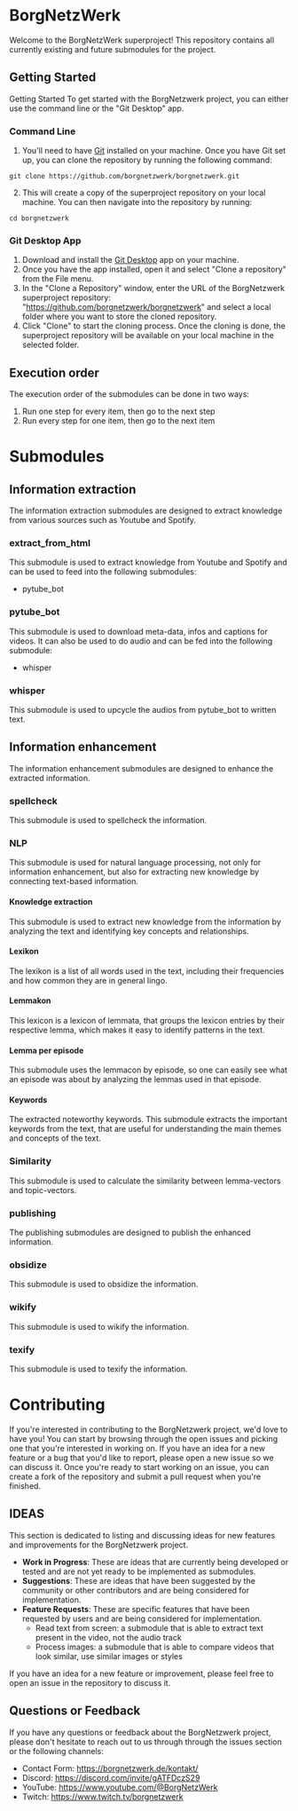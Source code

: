 # BorgNetzWerk
Welcome to the BorgNetzWerk superproject! This repository contains all currently existing and future submodules for the project.

## Getting Started
Getting Started
To get started with the BorgNetzwerk project, you can either use the command line or the "Git Desktop" app.

### Command Line
1. You'll need to have [Git](https://git-scm.com/) installed on your machine. Once you have Git set up, you can clone the repository by running the following command:

```
git clone https://github.com/borgnetzwerk/borgnetzwerk.git
```

2. This will create a copy of the superproject repository on your local machine. You can then navigate into the repository by running:

```
cd borgnetzwerk
```

### Git Desktop App
1. Download and install the [Git Desktop](https://desktop.github.com/) app on your machine.
2. Once you have the app installed, open it and select "Clone a repository" from the File menu.
3. In the "Clone a Repository" window, enter the URL of the BorgNetzwerk superproject repository: "https://github.com/borgnetzwerk/borgnetzwerk" and select a local folder where you want to store the cloned repository.
4. Click "Clone" to start the cloning process. Once the cloning is done, the superproject repository will be available on your local machine in the selected folder.
## Execution order
The execution order of the submodules can be done in two ways:
1. Run one step for every item, then go to the next step
2. Run every step for one item, then go to the next item

# Submodules
## Information extraction
The information extraction submodules are designed to extract knowledge from various sources such as Youtube and Spotify.

### extract_from_html
This submodule is used to extract knowledge from Youtube and Spotify and can be used to feed into the following submodules:
- pytube_bot

### pytube_bot
This submodule is used to download meta-data, infos and captions for videos. It can also be used to do audio and can be fed into the following submodule:
- whisper

### whisper
This submodule is used to upcycle the audios from pytube_bot to written text.

## Information enhancement
The information enhancement submodules are designed to enhance the extracted information.

### spellcheck
This submodule is used to spellcheck the information.

### NLP
This submodule is used for natural language processing, not only for information enhancement, but also for extracting new knowledge by connecting text-based information.

#### Knowledge extraction
This submodule is used to extract new knowledge from the information by analyzing the text and identifying key concepts and relationships.

#### Lexikon
The lexikon is a list of all words used in the text, including their frequencies and how common they are in general lingo.

#### Lemmakon
This lexicon is a lexicon of lemmata, that groups the lexicon entries by their respective lemma, which makes it easy to identify patterns in the text.

#### Lemma per episode
This submodule uses the lemmacon by episode, so one can easily see what an episode was about by analyzing the lemmas used in that episode.

#### Keywords
The extracted noteworthy keywords. This submodule extracts the important keywords from the text, that are useful for understanding the main themes and concepts of the text.

### Similarity
This submodule is used to calculate the similarity between lemma-vectors and topic-vectors.

### publishing
The publishing submodules are designed to publish the enhanced information.

### obsidize
This submodule is used to obsidize the information.

### wikify
This submodule is used to wikify the information.

### texify
This submodule is used to texify the information.

# Contributing
If you're interested in contributing to the BorgNetzwerk project, we'd love to have you! You can start by browsing through the open issues and picking one that you're interested in working on. If you have an idea for a new feature or a bug that you'd like to report, please open a new issue so we can discuss it. Once you're ready to start working on an issue, you can create a fork of the repository and submit a pull request when you're finished.

## IDEAS
This section is dedicated to listing and discussing ideas for new features and improvements for the BorgNetzwerk project.

- **Work in Progress**: These are ideas that are currently being developed or tested and are not yet ready to be implemented as submodules.
- **Suggestions**: These are ideas that have been suggested by the community or other contributors and are being considered for implementation.
- **Feature Requests**: These are specific features that have been requested by users and are being considered for implementation.
    - Read text from screen: a submodule that is able to extract text present in the video, not the audio track
    - Process images: a submodule that is able to compare videos that look similar, use similar images or styles

If you have an idea for a new feature or improvement, please feel free to open an issue in the repository to discuss it.

## Questions or Feedback
If you have any questions or feedback about the BorgNetzwerk project, please don't hesitate to reach out to us through through the issues section or the following channels:

- Contact Form: https://borgnetzwerk.de/kontakt/
- Discord: https://discord.com/invite/gATFDczS29
- YouTube: https://www.youtube.com/@BorgNetzWerk
- Twitch: https://www.twitch.tv/borgnetzwerk
